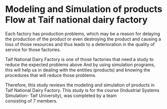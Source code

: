 # Modeling and Simulation of products Flow at Taif national dairy factory

Each factory has production problems, which may be a reason for delaying the production of the product or even destroying the product and causing a loss of those resources and thus leads to a deterioration in the quality of service for those factories. 

Taif National Dairy Factory is one of those factories that need a study to reduce the expected problems above And by using simulation programs, this will help us in dealing with the entities (products) and knowing the procedures that will reduce those problems.

Therefore, this study reviews the modeling and simulation of products in Taif National Dairy Factory. This study is for the course (Industrial Systems Simulation- Taif University), was completed by a team consisting of 7 members.
